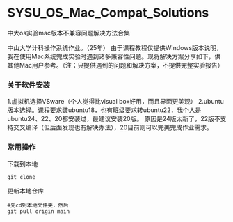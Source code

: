 # SYSU_OS_Mac_Compat_Solutions
中大os实验mac版本不兼容问题解决方法合集

中山大学计科操作系统作业。（25年）
由于课程教程仅提供Windows版本说明，我在使用Mac系统完成实验时遇到诸多兼容性问题。现将解决方案分享如下，供其他Mac用户参考。（注；只提供遇到的问题和解决方案，不提供完整实验报告）

### 关于软件安装
1.虚拟机选择VSware（个人觉得比visual box好用，而且界面更美观）
2.ubuntu版本选择。课程要求装ubuntu18，也有班级要求转ubuntu22，我个人是ubuntu24、22、20都安装过，最建议安装20版。
原因是24版太新了，22版不支持交叉编译（但后面发现也有解决办法），20目前则可以完美完成作业需求。

### 常用操作

下载到本地

```
git clone
```

更新本地仓库
```
#先cd到本地文件夹，然后
git pull origin main
```
